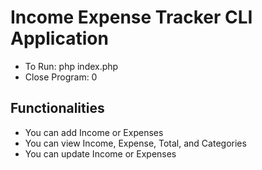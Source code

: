 # Income Expense Tracker CLI Application

- To Run: php index.php
- Close Program: 0

## Functionalities

- You can add Income or Expenses
- You can view Income, Expense, Total, and Categories
- You can update Income or Expenses
